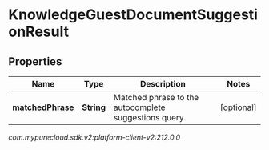 # KnowledgeGuestDocumentSuggestionResult


## Properties

| Name | Type | Description | Notes |
| ------------ | ------------- | ------------- | ------------- |
| **matchedPhrase** | **String** | Matched phrase to the autocomplete suggestions query. |  [optional] |




_com.mypurecloud.sdk.v2:platform-client-v2:212.0.0_
